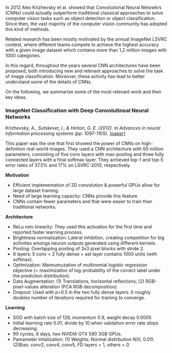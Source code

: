 In 2012 Alex Krizhevsky et al. showed that Convolutional Neural Netowkrs (CNNs) could actually outperform traditional classical approaches to solve computer vision tasks such as object detection or object classification. Since then, the vast majority of the computer vision community has adopted this kind of methods. 

Related research has been mostly motivated by the annual ImageNet LSVRC contest, where different teams compete to achieve the highest accuracy with a given image dataset which contains more than 1,2 million images with 1000 categories.


In this regard, throughout the years several CNN architectures have been proposed, both introducing new and relevant approaches to solve the task of image classification. Moreover, these activity has lead to better understand some of the details of CNNs.

On the following, we summarize some of the most relevant work and their key ideas.


### ImageNet Classification with Deep Convolutinoal Neural Networks

*Krizhevsky, A., Sutskever, I., & Hinton, G. E. (2012). In Advances in neural information processing systems (pp. 1097-1105).* [[paper]](http://papers.nips.cc/paper/4824-imagenet-classification-with-deep-convolutional-neural-networks.pdf)

This paper was the one that first showed the power of CNNs on high-definition real-world images. They used a CNN architecture with 60 million parameters, consisting of five conv layers with max-pooling and three fully connected layers with a final softmax layer. They achieved top-1 and top-5 error rates of 37.5% and 17% on LSVRC-2010, respectively.


**Motivation**
- Efficient implementation of 2D convolution & powerful GPUs allow for large dataset training.
- Need of large learning capacity: CNNs provide this feature.
- CNNs contain fewer parameters and that were easier to train than traditional networks.


**Architecture**
- ReLu non-linearity: They used this activation for the first time and reported faster learning process.
- Brightness normalization: Lateral inhibition, creating competition for big activities amongs neuron outputs generated using different kernels.
- Pooling: Overlapping pooling of 3x3 pixel blocks with stride 2.
- 8 layers: 5 conv + 2 fully dense + ast layer contains 1000 units (with softmax).
- Optimization: Maimumuzation of multinomial logistic regression objective (= maximization of log-probability of the correct label under the prediction distribution).
- Data Augmentation: (1) Translations, horizontal reflections; (2) RGB-pixel-values alteration (PCA RGB decomposition).
- Dropout: Used with p=0.5 in the two fully dense layers. It roughly doubles number of iterations required for training to converge.

**Learning**
- SGD with batch size of 128, momentum 0.9, weight decay 0.0005
- Initial learning rate 0.01, divide by 10 when validation error rate stops decreasing.
- 90 cycles, 6 days, two NVIDIA GTX 580 3GB GPUs.
- Pamameter intialization: (1) Weights: Normal distirbution N(0, 0.01). (2)Bias: conv2, conv4, conv5, FD layers = 1, others = 0.

